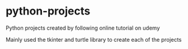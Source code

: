 # python-projects
Python projects created by following online tutorial on udemy

Mainly used the tkinter and turtle library to create each of the projects
